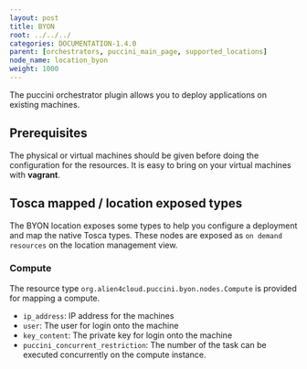 ```yaml
---
layout: post
title: BYON
root: ../../../
categories: DOCUMENTATION-1.4.0
parent: [orchestrators, puccini_main_page, supported_locations]
node_name: location_byon
weight: 1000
---
```


The puccini orchestrator plugin allows you to deploy applications on existing machines.

## Prerequisites
The physical or virtual machines should be given before doing the configuration for the resources. It is easy to bring on your virtual machines with **vagrant**.

## Tosca mapped / location exposed types
The BYON location exposes some types to help you configure a deployment and map the native Tosca types. These nodes are exposed as `on demand resources` on the location management view.  

### Compute
The resource type `org.alien4cloud.puccini.byon.nodes.Compute` is provided for mapping a compute.

* `ip_address`: IP address for the machines
* `user`: The user for login onto the machine
* `key_content`: The private key for login onto the machine
* `puccini_concurrent_restriction`: The number of the task can be executed concurrently on the compute instance.
